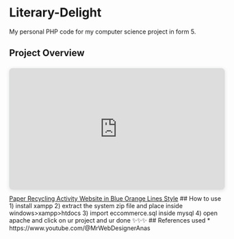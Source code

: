 # Literary-Delight
My personal PHP code for my computer science project in form 5.
## Project Overview
<div style="position: relative; width: 100%; height: 0; padding-top: 56.2500%;
 padding-bottom: 0; box-shadow: 0 2px 8px 0 rgba(63,69,81,0.16); margin-top: 1.6em; margin-bottom: 0.9em; overflow: hidden;
 border-radius: 8px; will-change: transform;">
  <iframe loading="lazy" style="position: absolute; width: 100%; height: 100%; top: 0; left: 0; border: none; padding: 0;margin: 0;"
    src="https:&#x2F;&#x2F;www.canva.com&#x2F;design&#x2F;DAGEJ9BqBa4&#x2F;ExA-XqSYrK1974EsbUAPYg&#x2F;watch?embed" allowfullscreen="allowfullscreen" allow="fullscreen">
  </iframe>
</div>
<a href="https:&#x2F;&#x2F;www.canva.com&#x2F;design&#x2F;DAGEJ9BqBa4&#x2F;ExA-XqSYrK1974EsbUAPYg&#x2F;watch?utm_content=DAGEJ9BqBa4&amp;utm_campaign=designshare&amp;utm_medium=embeds&amp;utm_source=link" target="_blank" rel="noopener">Paper Recycling Activity Website in Blue Orange Lines Style</a> 
## How to use
1) install xampp
2) extract the system zip file and place inside windows>xampp>htdocs
3) import eccommerce.sql inside mysql
4) open apache and click on ur project and ur done ✨✨✨
## References used
* https://www.youtube.com/@MrWebDesignerAnas
